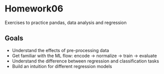 # Homework06

Exercises to practice pandas, data analysis and regression

## Goals

- Understand the effects of pre-processing data
- Get familiar with the ML flow: encode -> normalize -> train -> evaluate
- Understand the difference between regression and classification tasks
- Build an intuition for different regression models
